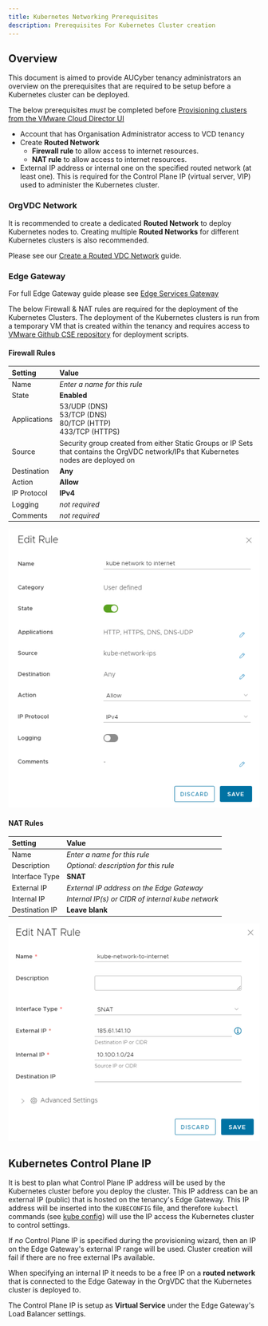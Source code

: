 ```yaml
---
title: Kubernetes Networking Prerequisites
description: Prerequisites For Kubernetes Cluster creation
---
```


## Overview
This document is aimed to provide AUCyber tenancy administrators an overview on the prerequisites that are required to be setup before a Kubernetes cluster can be deployed.

The below prerequisites *must* be completed before [Provisioning clusters from the VMware Cloud Director UI](./provisioning_clusters_vcd_ui.md)

- Account that has Organisation Administrator access to VCD tenancy
- Create **Routed Network**
    - **Firewall rule** to allow access to internet resources.
    - **NAT rule** to allow access to internet resources.
- External IP address or internal one on the specified routed network (at least one).  This is required for the Control Plane IP (virtual server, VIP) used to administer the Kubernetes cluster.

### OrgVDC Network

It is recommended to create a dedicated **Routed Network** to deploy Kubernetes nodes to.  Creating multiple **Routed Networks** for different Kubernetes clusters is also recommended.

Please see our [Create a Routed VDC Network](../Compute/NSX-T_Networks/create_a_routed_vdc_network.md) guide.

### Edge Gateway

For full Edge Gateway guide please see [Edge Services Gateway](../Compute/NSX-T_Networks/edge_services_gateway.md)

The below Firewall & NAT rules are required for the deployment of the Kubernetes Clusters.  The deployment of the Kubernetes clusters is run from a temporary VM that is created within the tenancy and requires access to [VMware Github CSE repository](https://github.com/vmware/container-service-extension) for deployment scripts.

#### Firewall Rules

| Setting | Value |
| :-- | :-- |
| Name | *Enter a name for this rule* |
| State | **Enabled** |
| Applications | 53/UDP (DNS)<br>53/TCP (DNS)<br>80/TCP (HTTP)<br>433/TCP (HTTPS) |
| Source | Security group created from either Static Groups or IP Sets that contains the OrgVDC network/IPs that Kubernetes nodes are deployed on |
| Destination | **Any** |
| Action | **Allow** |
| IP Protocol | **IPv4** |
| Logging | *not required* |
| Comments | *not required* |

![Kube FW Rule](./assets/kube-network-01.png)

#### NAT Rules

| Setting | Value |
| :-- | :-- |
| Name | *Enter a name for this rule* |
| Description | *Optional: description for this rule* |
| Interface Type | **SNAT** |
| External IP | *External IP address on the Edge Gateway* |
| Internal IP | *Internal IP(s) or CIDR of internal kube network* |
| Destination IP | **Leave blank** |

![Kube NAT rule](./assets/kube-network-02.png)

## Kubernetes Control Plane IP

It is best to plan what Control Plane IP address will be used by the Kubernetes cluster before you deploy the cluster.  This IP address can be an external IP (public) that is hosted on the tenancy's Edge Gateway. This IP address will be inserted into the `KUBECONFIG` file, and therefore `kubectl` commands (see [kube config](./obtaining_kube_config.md)) will use the IP access the Kubernetes cluster to control settings.

If *no* Control Plane IP is specified during the provisioning wizard, then an IP on the Edge Gateway's external IP range will be used. Cluster creation will fail if there are no free external IPs available.

When specifying an internal IP it needs to be a free IP on a **routed network** that is connected to the Edge Gateway in the OrgVDC that the Kubernetes cluster is deployed to.

The Control Plane IP is setup as **Virtual Service** under the Edge Gateway's Load Balancer settings.